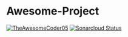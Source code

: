 # Awesome-Project
[![TheAwesomeCoder05](https://circleci.com/gh/TheAwesomeCoder05/Awesome-Project.svg?style=svg)](https://circleci.com/gh/TheAwesomeCoder05/Awesome-Project)
[![Sonarcloud Status](https://sonarcloud.io/api/project_badges/measure?project=TheAwesomeCoder05_Awesome-Project&metric=alert_status)](https://sonarcloud.io/dashboard?id=TheAwesomeCoder05_Awesome-Project)
